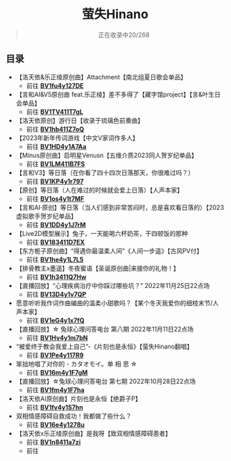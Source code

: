 <div align="center">

  # 萤失Hinano

>正在收录中20/268
</div>

## 目录
+ 【洛天依&乐正绫原创曲】Attachment【南北组夏日歌会单品】
  - 前往 **[BV1fu4y127DE](https://www.bilibili.com/video/BV1fu4y127DE)**
+ 【言和AI&V5原创曲 feat.乐正绫】差不多得了【藏字馆project】【言&叶生日会单品】
  - 前往 **[BV1TV411T7gL](https://www.bilibili.com/video/BV1TV411T7gL)**
+ 【洛天依原创】游行日【收录于琉璃色前奏曲】
  - 前往 **[BV1hb411Z7oQ](https://www.bilibili.com/video/BV1hb411Z7oQ)**
+ 【2023年新年传词游戏【中文V家词作多人】
  - 前往 **[BV1HD4y1A7Aa](https://www.bilibili.com/video/BV1HD4y1A7Aa)**
+ 【Minus原创曲】启明星Venusn【五维介质2023同人贺岁纪单品】
  - 前往 **[BV1LM411B7FS](https://www.bilibili.com/video/BV1LM411B7FS)**
+ 【言和V3】等日落（在你看了四十四次日落那天，你很难过吗？）
  - 前往 **[BV1KP4y1r797](https://www.bilibili.com/video/BV1KP4y1r797)**
+ 【原创】等日落（人在难过的时候就会爱上日落）【人声本家】
  - 前往 **[BV1os4y1t7MF](https://www.bilibili.com/video/BV1os4y1t7MF)**
+ 【言和AI·原创】等日落（当人们感到非常苦闷时，总是喜欢看日落的）【2023虚拟歌手贺岁纪单品】
  - 前往 **[BV1DD4y1J7rM](https://www.bilibili.com/video/VSF2023live)**
+ 【Live2D模型展示】兔子，一天能喝六杯奶茶，干四顿饭的那种
  - 前往 **[BV183411D7EX](https://www.bilibili.com/video/BV183411D7EX)**
+ 【东方栀子原创曲】“得遇你最温柔人间”《人间一步遥》【古风PV付】
  - 前往 **[BV1he4y1L7L5](https://www.bilibili.com/video/BV1he4y1L7L5)**
+ 【排骨教主x墨遥】冬夜蜜语【圣诞原创曲|来接你的礼物！】
  - 前往 **[BV1h3411Q7Hw](https://www.bilibili.com/video/BV1h3411Q7Hw)**
+ 【直播回放】“心理疾病治疗中你踩过哪些坑？” 2022年11月25日22点场
  - 前往 **[BV13D4y1v7QP](https://www.bilibili.com/video/BV13D4y1v7QP)**
+ 愿意听听我作词作曲编曲的温柔小甜歌吗？【某个冬天我爱你的细枝末节/人声本家】
  - 前往 **[BV1eG4y1x7fQ](https://www.bilibili.com/video/BV1eG4y1x7fQ)**
+ 【直播回放】☆ 兔球心理问答电台 第八期 2022年11月11日22点场
  - 前往 **[BV1Hv4y1m7bN](https://www.bilibili.com/video/BV1Hv4y1m7bN)**
+ “被爱终于教会我爱上自己”-《片刻也是永恒》【萤失Hinano翻唱】
  - 前往 **[BV1Pe4y117R9](https://www.bilibili.com/video/BV1Pe4y117R9)**
+ 笨拙地唱了对你的 - カタオモイ。单 相 思 ☆
  - 前往 **[BV16m4y1F7gM](https://www.bilibili.com/video/BV16m4y1F7gM)**
+ 【直播回放】☆兔球心理问答电台 第七期 2022年10月28日22点场
  - 前往 **[BV1fm4y1F7ha](https://www.bilibili.com/video/BV1fm4y1F7ha)**
+ 【洛天依AI原创曲】片刻也是永恒【绝爵子P】
  - 前往 **[BV1fv4y1S7hn](https://www.bilibili.com/video/BV1fv4y1S7hn)**
+ 双相情感障碍自救成功！我都做了些什么？
  - 前往 **[BV16e4y1278u](https://www.bilibili.com/video/BV16e4y1278u)**
+ 【洛天依x乐正绫原创曲】是我呀【致双相情感障碍患者】
  - 前往 **[BV1n8411a7zi](https://www.bilibili.com/video/BV1n8411a7zi)**
  - 前往 **[]()**
  
  

